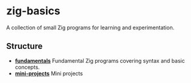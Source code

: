 # zig-basics
A collection of small Zig programs for learning and experimentation.

## Structure
- **[fundamentals](./fundamentals/)**  Fundamental Zig programs covering syntax and basic concepts.
- **[mini-projects](./mini-projects/)**  Mini projects
